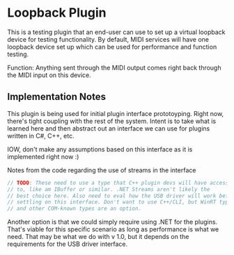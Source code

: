 ﻿# Loopback Plugin

This is a testing plugin that an end-user can use to set up a virtual
loopback device for testing functionality. By default, MIDI services will have
one loopback device set up which can be used for performance and function
testing. 

Function: Anything sent through the MIDI output comes right back through the 
MIDI input on this device.

## Implementation Notes

This plugin is being used for initial plugin interface prototoyping. Right now,
there's tight coupling with the rest of the system. Intent is to take what is 
learned here and then abstract out an interface we can use for plugins written
in C#, C++, etc.

IOW, don't make any assumptions based on this interface as it is implemented 
right now :)

Notes from the code regarding the use of streams in the interface

```csharp
// TODO: These need to use a type that C++ plugin devs will have access
// to, like am IBuffer or similar. .NET Streams aren't likely the
// best choice here. Also need to eval how the USB driver will work before
// settling on this interface. Don't want to use C++/CLI, but WinRT types
// and other COM-known types are an option.
```

Another option is that we could simply require using .NET for the plugins.
That's viable for this specific scenario as long as performance is what we 
need. That may be what we do with v 1.0, but it depends on the requirements
for the USB driver interface.
